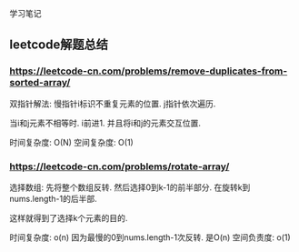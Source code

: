学习笔记

## leetcode解题总结

### https://leetcode-cn.com/problems/remove-duplicates-from-sorted-array/

双指针解法:  慢指针i标识不重复元素的位置. j指针依次遍历. 

当i和j元素不相等时. i前进1. 并且将i和j的元素交互位置. 

时间复杂度: O(N)
空间复杂度: O(1)

### https://leetcode-cn.com/problems/rotate-array/

选择数组: 先将整个数组反转. 然后选择0到k-1的前半部分. 在旋转k到nums.length-1的后半部.

这样就得到了选择k个元素的目的.

时间复杂度: o(n) 因为最慢的0到nums.length-1次反转. 是O(n)
空间负责度: o(1)
